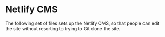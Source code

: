 # Netlify CMS

The following set of files sets up the Netlify CMS, so that people can edit the site without
resorting to trying to Git clone the site.
